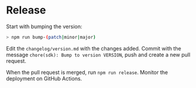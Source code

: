 # Release

Start with bumping the version:

```bash
> npm run bump-(patch|minor|major)
```

Edit the `changelog/version.md` with the changes added. Commit with the message `chore(sdk): Bump to version VERSION`, push and create a new pull request.

When the pull request is merged, run `npm run release`. Monitor the deployment on GitHub Actions.
